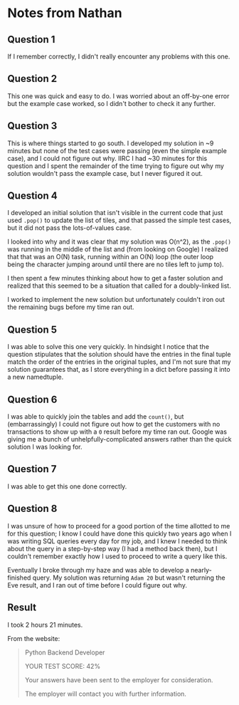 
# Notes from Nathan


## Question 1

If I remember correctly, I didn't really encounter any problems with this one.

## Question 2

This one was quick and easy to do.  I was worried about an off-by-one error but the example case worked, so I didn't 
bother to check it any further.

## Question 3

This is where things started to go south.  I developed my solution in ~9 minutes but none of the test cases were passing
(even the simple example case), and I could not figure out why.  IIRC I had ~30 minutes for this question and I spent 
the remainder of the time trying to figure out why my solution wouldn't pass the example case, but I never figured it 
out.

## Question 4

I developed an initial solution that isn't visible in the current code that just used `.pop()` to update the list of 
tiles, and that passed the simple test cases, but it did not pass the lots-of-values case.

I looked into why and it was clear that my solution was O(n^2), as the `.pop()` was running in the middle of the list 
and (from looking on Google) I realized that that was an O(N) task, running within an O(N) loop (the outer loop being 
the character jumping around until there are no tiles left to jump to).

I then spent a few minutes thinking about how to get a faster solution and realized that this seemed to be a situation
that called for a doubly-linked list.

I worked to implement the new solution but unfortunately couldn't iron out the remaining bugs before my time ran out.

## Question 5

I was able to solve this one very quickly.  In hindsight I notice that the question stipulates that the solution should
have the entries in the final tuple match the order of the entries in the original tuples, and I'm not sure that my 
solution guarantees that, as I store everything in a dict before passing it into a new namedtuple.

## Question 6

I was able to quickly join the tables and add the `count()`, but (embarrassingly) I could not figure out how to get the
customers with no transactions to show up with a `0` result before my time ran out.  Google was giving me a bunch of
unhelpfully-complicated answers rather than the quick solution I was looking for.

## Question 7

I was able to get this one done correctly.

## Question 8

I was unsure of how to proceed for a good portion of the time allotted to me for this question; I know I could have done
this quickly two years ago when I was writing SQL queries every day for my job, and I knew I needed to think about the 
query in a step-by-step way (I had a method back then), but I couldn't remember exactly how I used to proceed to write a
query like this.

Eventually I broke through my haze and was able to develop a nearly-finished query. My solution was returning `Adam 20`
but wasn't returning the Eve result, and I ran out of time before I could figure out why. 

## Result

I took 2 hours 21 minutes.

From the website:

> Python Backend Developer
> 
> YOUR TEST SCORE: 42%
> 
> Your answers have been sent to the employer for consideration.
> 
> The employer will contact you with further information.

